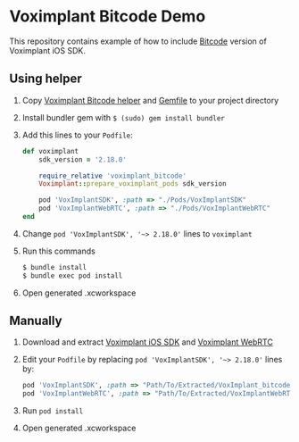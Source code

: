 # Voximplant Bitcode Demo

This repository contains example of how to include [Bitcode](https://voximplant.com/docs/howtos/advanced/bitcode) version of Voximplant iOS SDK.

## Using helper

1. Copy [Voximplant Bitcode helper](voximplant_bitcode.rb) and [Gemfile](Gemfile) to your project directory
2. Install bundler gem with `$ (sudo) gem install bundler`
3. Add this lines to your `Podfile`:

    ```ruby
    def voximplant
        sdk_version = '2.18.0'

        require_relative 'voximplant_bitcode'
        Voximplant::prepare_voximplant_pods sdk_version

        pod 'VoxImplantSDK', :path => "./Pods/VoxImplantSDK"
        pod 'VoxImplantWebRTC', :path => "./Pods/VoxImplantWebRTC"
    end
    ```

4. Change `pod 'VoxImplantSDK', '~> 2.18.0'` lines to `voximplant`
5. Run this commands

    ```bash
    $ bundle install
    $ bundle exec pod install
    ```
6. Open generated .xcworkspace

## Manually

1. Download and extract [Voximplant iOS SDK][sdk] and [Voximplant WebRTC][webrtc]
2. Edit your `Podfile` by replacing `pod 'VoxImplantSDK', '~> 2.18.0'` lines by:

    ```ruby
    pod 'VoxImplantSDK', :path => "Path/To/Extracted/VoxImplant_bitcode"
    pod 'VoxImplantWebRTC', :path => "Path/To/Extracted/VoxImplantWebRTC_bitcode"
    ```
3. Run `pod install`
4. Open generated .xcworkspace

[sdk]: https://s3.eu-central-1.amazonaws.com/voximplant-releases/ios-sdk/2.18.0/VoxImplant_bitcode.zip
[webrtc]: https://s3.eu-central-1.amazonaws.com/voximplant-releases/ios-webrtc/66.0.3/VoxImplantWebRTC_bitcode.zip
